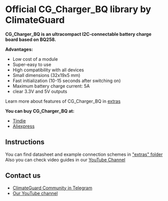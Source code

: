# [](https://github.com/climateguard/CG_Charger_BQ#official-library-for-cg-anem-by-climateguard)Official CG_Charger_BQ library by ClimateGuard

**CG_Charger_BQ is an ultracompact I2C-connectable battery charge board based on BQ258.**

**Advantages:**
- Low cost of a module  
- Super-easy to use  
- High compatibility with all devices  
- Small dimensions (32x19x5 mm)  
- Fast initialization (10-15 seconds after switching on)
- Maximum battery charge current: 5A
- clear 3.3V and 5V outputs

Learn more about features of CG_Charger_BQ in [extras](https://github.com/climateguard/CG_charger_BQ/blob/main/extras)

**You can buy CG_Charger_BQ at:**

-  [Tindie](https://www.tindie.com/stores/climateguard/)  
-  [Aliexpress](https://aliexpress.ru/store/all-wholesale-products/910985005.html)  


## [](https://github.com/climateguard/CG_Charger_BQ#instructions)Instructions

You can find datasheet and example connection schemes in  ["extras" folder](https://github.com/climateguard/CG_charger_BQ/blob/main/extras)  
Also you can check video guides in our [YouTube Channel](https://www.youtube.com/channel/UCp0ztK0nSK1sWZI-IgQqJeQ)


## [](https://github.com/climateguard/CG-Charger_BQ#contact-us)Contact us
- [ClimateGuard Community in Telegram](https://t.me/climateguard_community)  
- [Our YouTube channel](https://www.youtube.com/channel/UCp0ztK0nSK1sWZI-IgQqJeQ)
